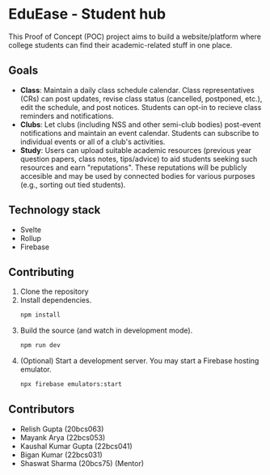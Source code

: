 # EduEase - Student hub

This Proof of Concept (POC) project aims to build a website/platform where college students can find their academic-related stuff in one place.

## Goals

- **Class**: Maintain a daily class schedule calendar. Class representatives (CRs) can post updates, revise class status (cancelled, postponed, etc.), edit the schedule, and post notices. Students can opt-in to recieve class reminders and notifications.
- **Clubs**: Let clubs (including NSS and other semi-club bodies) post-event notifications and maintain an event calendar. Students can subscribe to individual events or all of a club's activities.
- **Study**: Users can upload suitable academic resources (previous year question papers, class notes, tips/advice) to aid students seeking such resources and earn "reputations". These reputations will be publicly accesible and may be used by connected bodies for various purposes (e.g., sorting out tied students).

## Technology stack

- Svelte
- Rollup
- Firebase

## Contributing

1. Clone the repository
1. Install dependencies.
    ```bash
    npm install
    ```
1. Build the source (and watch in development mode).
    ```bash
    npm run dev
    ```
1. (Optional) Start a development server. You may start a Firebase hosting emulator.
    ```bash
    npx firebase emulators:start
    ```


## Contributors

- Relish Gupta (20bcs063)
- Mayank Arya (22bcs053)
- Kaushal Kumar Gupta (22bcs041)
- Bigan Kumar (22bcs031)
- Shaswat Sharma (20bcs75) (Mentor)
